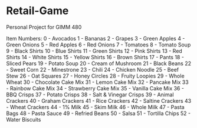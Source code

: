 # Retail-Game
Personal Project for GIMM 480

Item Numbers:
0 - Avocados
1 - Bananas
2 - Grapes
3 - Green Apples
4 - Green Onions
5 - Red Apples
6 - Red Onions
7 - Tomatoes
8 - Tomato Soup
9 - Black Shirts
10 - Blue Shirts
11 - Green Shirts
12 - Pink Shirts
13 - Red Shirts
14 - White Shirts
15 - Yellow Shirts
16 - Brown Shirts
17 - Pants
18 - Sliced Pears
19 - Potato Soup
20 - Cream of Mushroom
21 - Black Beans
22 - Sweet Corn
22 - Minestrone
23 - Chili
24 - Chicken Noodle
25 - Beef Stew
26 - Oat Squares
27 - Honey Circles
28 - Fruity Loopies
29 - Whole Wheat
30 - Chocolate Cake Mix
31 - Lemon Cake Mix
32 - Pancake Mix
33 - Rainbow Cake Mix
34 - Strawberry Cake Mix
35 - Vanilla Cake Mix
36 - BBQ Crisps
37 - Potato Crisps
38 - Salt & Vinegar Crisps
39 - Animal Crackers
40 - Graham Crackers
41 - Rice Crackers
42 - Saltine Crackers
43 - Wheat Crackers
44 - 1% Milk
45 - Skim Milk
46 - Whole Milk
47 - Pasta Bags
48 - Pasta Sauce
49 - Refried Beans
50 - Salsa
51 - Tortilla Chips
52 - Water Biscuits
